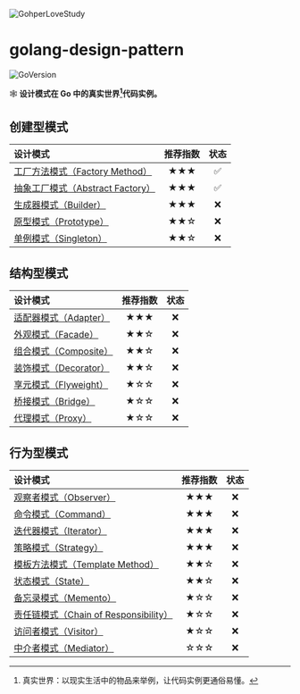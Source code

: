 ![GohperLoveStudy](https://user-images.githubusercontent.com/62499904/182999672-c47771ca-7d11-480c-a133-c25b467e8746.jpeg)
# golang-design-pattern
![GoVersion](https://img.shields.io/badge/Go-1.18%2B-%2334baeb?style=flat&logo=go)


🕸 **设计模式在 Go 中的真实世界[^1]代码实例。**

## 创建型模式
| 设计模式                                                                                                           | 推荐指数 |         状态         |
|:---------------------------------------------------------------------------------------------------------------|:----:|:------------------:|
| [工厂方法模式（Factory Method）](https://github.com/guowei-gong/golang-design-pattern/tree/main/01_facetory_method)    | ★★★  | :white_check_mark: |
| [抽象工厂模式（Abstract Factory）](https://github.com/guowei-gong/golang-design-pattern/tree/main/02_abstract_factory) | ★★★  | :white_check_mark: |
| [生成器模式（Builder）]()                                                                                             | ★★★  |        :x:         |
| [原型模式（Prototype）]()                                                                                            | ★★☆  |        :x:         |
| [单例模式（Singleton）]()                                                                                            | ★★☆  |        :x:         |


## 结构型模式
| 设计模式                | 推荐指数 | 状态  |
|:--------------------|:----:|:---:|
| [适配器模式（Adapter）]()  | ★★★  | :x: |
| [外观模式（Facade）]()    | ★★☆  | :x: |
| [组合模式（Composite）]() | ★★☆  | :x: |
| [装饰模式（Decorator）]() | ★★☆  | :x: |
| [享元模式（Flyweight）]() | ★☆☆  | :x: |
| [桥接模式（Bridge）]()    | ★☆☆  | :x: |
| [代理模式（Proxy）]()     | ★☆☆  | :x: |


## 行为型模式
| 设计模式                               | 推荐指数 | 状态  |
|:-----------------------------------|:----:|:---:|
| [观察者模式（Observer）]()                | ★★★  | :x: |
| [命令模式（Command）]()                  | ★★★  | :x: |
| [迭代器模式（Iterator）]()                | ★★★  | :x: |
| [策略模式（Strategy）]()                 | ★★★  | :x: |
| [模板方法模式（Template Method）]()        | ★★☆  | :x: |
| [状态模式（State）]()                    | ★★☆  | :x: |
| [备忘录模式（Memento）]()                 | ★☆☆  | :x: |
| [责任链模式（Chain of Responsibility）]() | ★☆☆  | :x: |
| [访问者模式（Visitor）]()                 | ★☆☆  | :x: |
| [中介者模式（Mediator）]()                | ☆☆☆  | :x: |

[^1]: 真实世界：以现实生活中的物品来举例，让代码实例更通俗易懂。
